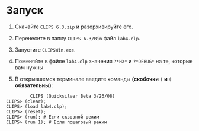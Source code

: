 
# Запуск

1. Скачайте `CLIPS 6.3.zip` и разорхивируйте его.

2. Перенесите в папку `CLIPS 6.3/Bin` файл `lab4.clp`.

3. Запустите `CLIPSWin.exe`.

4. Поменяйте в файле `lab4.clp` значения `?*HX*` и `?*DEBUG*` на те, которые вам нужны

5. В открывшемся терминале введите команды **(скобочки** `)` **и** `(` **обязательны)**:

``` clp
         CLIPS (Quicksilver Beta 3/26/08)
CLIPS> (clear);
CLIPS> (load lab4.clp);
CLIPS> (reset);
CLIPS> (run); # Если сквозной режим
CLIPS> (run 1); # Если пошаговый режим
```
